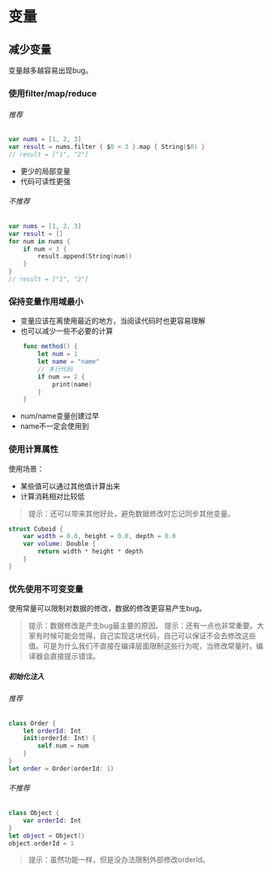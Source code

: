 # 变量
## 减少变量
变量越多越容易出现bug。
### 使用filter/map/reduce
###### 推荐
```swift
var nums = [1, 2, 3]
var result = nums.filter { $0 < 3 }.map { String($0) }
// result = ["1", "2"]
```
- 更少的局部变量
- 代码可读性更强
###### 不推荐
```swift
var nums = [1, 2, 3]
var result = []
for num in nums {
    if num < 3 {
        result.append(String(num))
    }
}
// result = ["1", "2"]
```

### 保持变量作用域最小
- 变量应该在离使用最近的地方，当阅读代码时也更容易理解
- 也可以减少一些不必要的计算
```swift
    func method() {
        let num = 1
        let name = "name"
        // 多行代码
        if num == 2 {
            print(name)
        }
    }
```
- num/name变量创建过早
- name不一定会使用到

### 使用计算属性
使用场景：
- 某些值可以通过其他值计算出来
- 计算消耗相对比较低
> 提示：还可以带来其他好处，避免数据修改时忘记同步其他变量。
```swift
struct Cuboid {
    var width = 0.0, height = 0.0, depth = 0.0
    var volume: Double {
        return width * height * depth
    }
}
```

### 优先使用不可变变量
使用常量可以限制对数据的修改，数据的修改更容易产生bug。
> 提示：数据修改是产生bug最主要的原因。
> 提示：还有一点也非常重要。大家有时候可能会觉得，自己实现这块代码，自己可以保证不会去修改这些值。可是为什么我们不直接在编译层面限制这些行为呢，当修改常量时，编译器会直接提示错误。
##### 初始化注入
###### 推荐
```swift
class Order {
    let orderId: Int
    init(orderId: Int) {
        self.num = num
    }
}
let order = Order(orderId: 1)
```
###### 不推荐
```swift
class Object {
    var orderId: Int
}
let object = Object()
object.orderId = 1
```
> 提示：虽然功能一样，但是没办法限制外部修改orderId。
